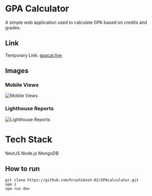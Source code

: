 # GPA Calculator

A simple web application used to calculate GPA based on credits and grades.

## Link
 Temporary Link: [gpacal.live](https://gpacal.live/)

## Images

### Mobile Views
![Mobile Views](https://user-images.githubusercontent.com/56064069/210945805-3b428318-7482-46dc-a5fb-a5e336e82784.png)

### Lighthouse Reports
![Lighthouse Reports](https://user-images.githubusercontent.com/56064069/210945922-b0ff005e-4635-420e-9aed-770dcf466dab.png)

# Tech Stack

NextJS
Node.js
MongoDB

## How to run

    git clone https://github.com/hrushikesh-02/GPAcalculator.git
    npm i
    npm run dev
    

 


